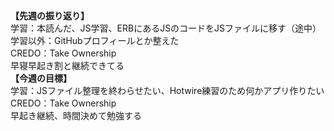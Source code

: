**【先週の振り返り】**<br>
学習：本読んだ、JS学習、ERBにあるJSのコードをJSファイルに移す（途中）<br>
学習以外：GitHubプロフィールとか整えた<br>
CREDO：Take Ownership<br>
早寝早起き割と継続できてる<br>
**【今週の目標】**<br>
学習：JSファイル整理を終わらせたい、Hotwire練習のため何かアプリ作りたい<br>
CREDO：Take Ownership<br>
早起き継続、時間決めて勉強する
